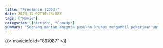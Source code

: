 ```yaml
---
title: "Freelance (2023)"
date: 2023-12-02T10:28:38Z
tags: ["Movie"]
categories: ["Action", "Comedy"]
summary: "Seorang mantan anggota pasukan khusus mengambil pekerjaan untuk memberikan keamanan bagi seorang jurnalis saat dia mewawancarai seorang diktator, tetapi ketika kudeta militer terjadi di tengah-tengah wawancara, mereka terpaksa melarikan diri ke hutan."
---
```


<mux-player stream-type="on-demand"
src="https://kp3d-my.sharepoint.com/personal/ryoo_kp3d_onmicrosoft_com/_layouts/15/download.aspx?share=EfIzSpgV4A1Ps7ix6MRG1y8BHarQQgpqbgWv4pPvshG46w" prefer-playback="mse" controls>

</mux-player>


{{< movieinfo id="897087" >}}

<script src="https://cdn.jsdelivr.net/npm/@mux/mux-player"></script>

 <script type="application/ld+json ">
{
"@context": "https://schema.org/",
"@type": "VideoObject",
"name": "Freelance (2023)",
"contentUrl": "https://stream.mux.com/JjVX57Jf00axwOYGQtWSJRYLbj01FzYIl1KIQ02B01Kzabo.m3u8",
"thumbnailUrl": "https://www.themoviedb.org/t/p/original/ow5z2yWnSb5J2wQWAgGYbO0nBcw.jpg?width=314&fit_mode=preserve&time=25",
"uploadDate": "2023-12-02T10:28:38Z",
}

</script>